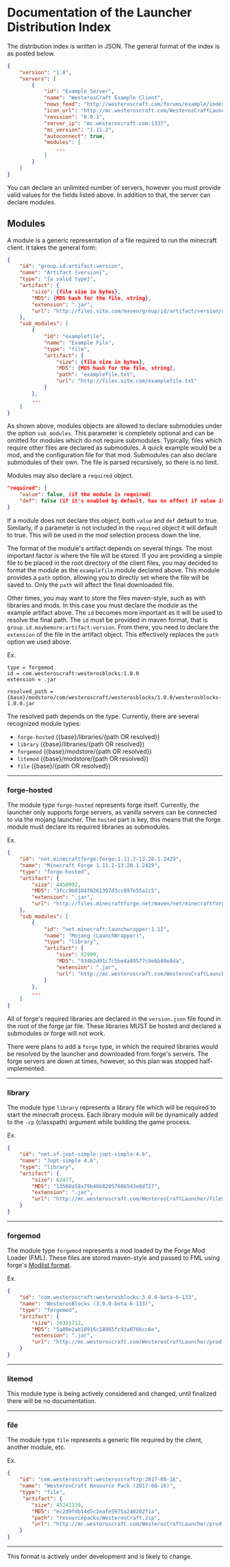 # Documentation of the Launcher Distribution Index

The distribution index is written in JSON. The general format of the index is as posted below.

```JSON
{
    "version": "1.0",
    "servers": [
        {
            "id": "Example_Server",
            "name": "WesterosCraft Example Client",
            "news_feed": "http://westeroscraft.com/forums/example/index.rss",
            "icon_url": "http://mc.westeroscraft.com/WesterosCraftLauncher/files/example_icon.png",
            "revision": "0.0.1",
            "server_ip": "mc.westeroscraft.com:1337",
            "mc_version": "1.11.2",
            "autoconnect": true,
            "modules": [
                ...
            ]
        }
    ]
}
```

You can declare an unlimited number of servers, however you must provide valid values for the fields listed above. In addition to that, the server can declare modules.

## Modules

A module is a generic representation of a file required to run the minecraft client. It takes the general form:

```JSON
{
    "id": "group.id:artifact:version",
    "name": "Artifact {version}",
    "type": "{a valid type}",
    "artifact": {
        "size": {file size in bytes},
        "MD5": {MD5 hash for the file, string},
        "extension": ".jar",
        "url": "http://files.site.com/maven/group/id/artifact/version/artifact-version.jar"
    },
    "sub_modules": [
        {
            "id": "examplefile",
            "name": "Example File",
            "type": "file",
            "artifact": {
                "size": {file size in bytes},
                "MD5": {MD5 hash for the file, string},
                "path": "examplefile.txt",
                "url": "http://files.site.com/examplefile.txt"
            }
        },
        ...
    ]
}
```

As shown above, modules objects are allowed to declare submodules under the option `sub_modules`. This parameter is completely optional and can be omitted for modules which do not require submodules. Typically, files which require other files are declared as submodules. A quick example would be a mod, and the configuration file for that mod. Submodules can also declare submodules of their own. The file is parsed recursively, so there is no limit.

Modules may also declare a `required` object.

```JSON
"required": {
    "value": false, (if the module is required)
    "def": false (if it's enabled by default, has no effect if value is true)
}
```

If a module does not declare this object, both `value` and `def` default to true. Similarly, if a parameter is not included in the `required` object it will default to true. This will be used in the mod selection process down the line.


The format of the module's artifact depends on several things. The most important factor is where the file will be stored. If you are providing a simple file to be placed in the root directory of the client files, you may decided to format the module as the `examplefile` module declared above. This module provides a `path` option, allowing you to directly set where the file will be saved to. Only the `path` will affect the final downloaded file.

Other times, you may want to store the files maven-style, such as with libraries and mods. In this case you must declare the module as the example artifact above. The `id` becomes more important as it will be used to resolve the final path. The `id` must be provided in maven format, that is `group.id.maybemore:artifact:version`. From there, you need to declare the `extension` of the file in the artifact object. This effectively replaces the `path` option we used above.

Ex.

```SHELL
type = forgemod
id = com.westeroscraft:westerosblocks:1.0.0
extension = .jar

resolved_path = {base}/modstore/com/westeroscraft/westerosblocks/1.0.0/westerosblocks-1.0.0.jar
```

The resolved path depends on the type. Currently, there are several recognized module types:

- `forge-hosted` ({base}/libraries/{path OR resolved})
- `library` ({base}/libraries/{path OR resolved})
- `forgemod` ({base}/modstore/{path OR resolved})
- `litemod` ({base}/modstore/{path OR resolved})
- `file` ({base}/{path OR resolved})

---


### forge-hosted

The module type `forge-hosted` represents forge itself. Currently, the launcher only supports forge servers, as vanilla servers can be connected to via the mojang launcher. The `hosted` part is key, this means that the forge module must declare its required libraries as submodules.

Ex.

```JSON
{
    "id": "net.minecraftforge:forge:1.11.2-13.20.1.2429",
    "name": "Minecraft Forge 1.11.2-13.20.1.2429",
    "type": "forge-hosted",
    "artifact": {
        "size": 4450992,
        "MD5": "3fcc9b0104f0261397d3cc897e55a1c5",
        "extension": ".jar",
        "url": "http://files.minecraftforge.net/maven/net/minecraftforge/forge/1.11.2-13.20.1.2429/forge-1.11.2-13.20.1.2429-universal.jar"
    },
    "sub_modules": [
        {
            "id": "net.minecraft:launchwrapper:1.12",
            "name": "Mojang (LaunchWrapper)",
            "type": "library",
            "artifact": {
                "size": 32999,
                "MD5": "934b2d91c7c5be4a49577c9e6b40e8da",
                "extension": ".jar",
                "url": "http://mc.westeroscraft.com/WesterosCraftLauncher/files/1.11.2/launchwrapper-1.12.jar"
            }
        },
        ...
    ]
}
```

All of forge's required libraries are declared in the `version.json` file found in the root of the forge jar file. These libraries MUST be hosted and declared a submodules or forge will not work.

There were plans to add a `forge` type, in which the required libraries would be resolved by the launcher and downloaded from forge's servers. The forge servers are down at times, however, so this plan was stopped half-implemented.

---

### library

The module type `library` represents a library file which will be required to start the minecraft process. Each library module will be dynamically added to the `-cp` (classpath) argument while building the game process.

Ex.

```JSON
{
    "id": "net.sf.jopt-simple:jopt-simple:4.6",
    "name": "Jopt-simple 4.6",
    "type": "library",
    "artifact": {
        "size": 62477,
        "MD5": "13560a58a79b46b82057686543e8d727",
        "extension": ".jar",
        "url": "http://mc.westeroscraft.com/WesterosCraftLauncher/files/1.11.2/jopt-simple-4.6.jar"
    }
}
```

---

### forgemod

The module type `forgemod` represents a mod loaded by the Forge Mod Loader (FML). These files are stored maven-style and passed to FML using forge's [Modlist format](https://github.com/MinecraftForge/FML/wiki/New-JSON-Modlist-format).

Ex.
```JSON
{
    "id": "com.westeroscraft:westerosblocks:3.0.0-beta-6-133",
    "name": "WesterosBlocks (3.0.0-beta-6-133)",
    "type": "forgemod",
    "artifact": {
        "size": 16321712,
        "MD5": "5a89e2ab18916c18965fc93a0766cc6e",
        "extension": ".jar",
        "url": "http://mc.westeroscraft.com/WesterosCraftLauncher/prod-1.11.2/mods/WesterosBlocks.jar"
    }
}
```

---

### litemod

This module type is being actively considered and changed, until finalized there will be no documentation.

---

### file

The module type `file` represents a generic file required by the client, another module, etc.

Ex.

```JSON
{
    "id": "com.westeroscraft:westeroscraftrp:2017-08-16",
    "name": "WesterosCraft Resource Pack (2017-08-16)",
    "type": "file",
     "artifact": {
        "size": 45241339,
        "MD5": "ec2d9fdb14d5c2eafe5975a240202f1a",
        "path": "resourcepacks/WesterosCraft.zip",
        "url": "http://mc.westeroscraft.com/WesterosCraftLauncher/prod-1.11.2/resourcepacks/WesterosCraft.zip"
    }
}
```

---

This format is actively under development and is likely to change. 
